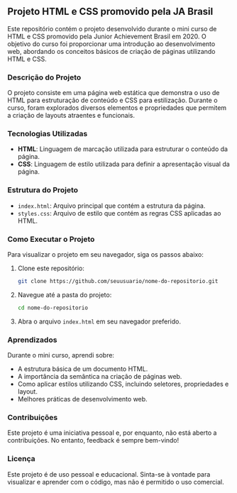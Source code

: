 ## Projeto HTML e CSS promovido pela JA Brasil

Este repositório contém o projeto desenvolvido durante o mini curso de HTML e CSS promovido pela Junior Achievement Brasil em 2020. O objetivo do curso foi proporcionar uma introdução ao desenvolvimento web, abordando os conceitos básicos de criação de páginas utilizando HTML e CSS.

### Descrição do Projeto

O projeto consiste em uma página web estática que demonstra o uso de HTML para estruturação de conteúdo e CSS para estilização. Durante o curso, foram explorados diversos elementos e propriedades que permitem a criação de layouts atraentes e funcionais.

### Tecnologias Utilizadas

- **HTML**: Linguagem de marcação utilizada para estruturar o conteúdo da página.
- **CSS**: Linguagem de estilo utilizada para definir a apresentação visual da página.

### Estrutura do Projeto

- `index.html`: Arquivo principal que contém a estrutura da página.
- `styles.css`: Arquivo de estilo que contém as regras CSS aplicadas ao HTML.

### Como Executar o Projeto

Para visualizar o projeto em seu navegador, siga os passos abaixo:

1. Clone este repositório:
   ```bash
   git clone https://github.com/seuusuario/nome-do-repositorio.git
   ```

2. Navegue até a pasta do projeto:
   ```bash
   cd nome-do-repositorio
   ```

3. Abra o arquivo `index.html` em seu navegador preferido.

### Aprendizados

Durante o mini curso, aprendi sobre:

- A estrutura básica de um documento HTML.
- A importância da semântica na criação de páginas web.
- Como aplicar estilos utilizando CSS, incluindo seletores, propriedades e layout.
- Melhores práticas de desenvolvimento web.

### Contribuições

Este projeto é uma iniciativa pessoal e, por enquanto, não está aberto a contribuições. No entanto, feedback é sempre bem-vindo!

### Licença

Este projeto é de uso pessoal e educacional. Sinta-se à vontade para visualizar e aprender com o código, mas não é permitido o uso comercial.
<!--
---

Espero que você goste do projeto! Se tiver alguma dúvida, sinta-se à vontade para entrar em contato.
-->
